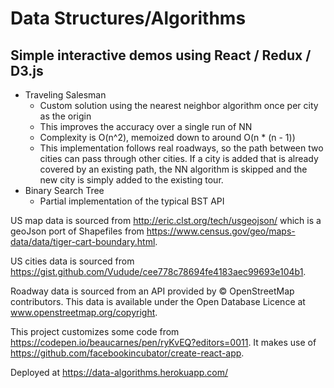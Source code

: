# Data Structures/Algorithms

## Simple interactive demos using React / Redux / D3.js
* Traveling Salesman
  * Custom solution using the nearest neighbor algorithm once per city as the origin
  * This improves the accuracy over a single run of NN
  * Complexity is O(n^2), memoized down to around O(n * (n - 1))
  * This implementation follows real roadways, so the path between two cities can pass through other cities. If a city is added that is already covered by an existing path, the NN algorithm is skipped and the new city is simply added to the existing tour.
* Binary Search Tree
  * Partial implementation of the typical BST API

US map data is sourced from http://eric.clst.org/tech/usgeojson/ which is a geoJson port of Shapefiles from https://www.census.gov/geo/maps-data/data/tiger-cart-boundary.html.

US cities data is sourced from https://gist.github.com/Vudude/cee778c78694fe4183aec99693e104b1.

Roadway data is sourced from an API provided by © OpenStreetMap contributors. This data is available under the Open Database Licence at www.openstreetmap.org/copyright.

This project customizes some code from https://codepen.io/beaucarnes/pen/ryKvEQ?editors=0011.
It makes use of https://github.com/facebookincubator/create-react-app.

Deployed at https://data-algorithms.herokuapp.com/
